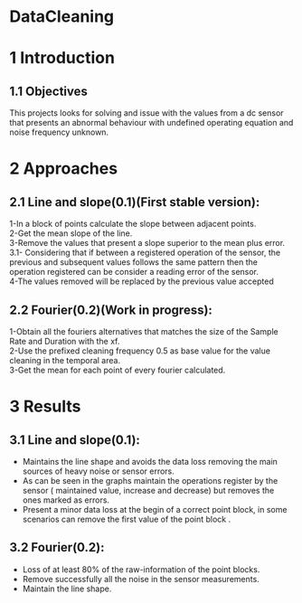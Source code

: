 # DataCleaning

# 1 Introduction  

## 1.1 Objectives  
This projects looks for solving and issue with the values from a dc sensor that presents an abnormal behaviour with undefined operating equation and noise frequency unknown.  

# 2 Approaches  
## 2.1 Line and slope(0.1)(First stable version):  
1-In a block of points calculate the slope between adjacent points.  
2-Get the mean slope of the line.  
3-Remove the values that present a slope superior to the mean plus error.  
3.1- Considering that if between a registered operation of the sensor, the previous and subsequent values follows the same pattern then the operation registered can be consider a reading error of the sensor.  
4-The values removed will be replaced by the previous value accepted  

## 2.2 Fourier(0.2)(Work in progress):  
1-Obtain all the fouriers alternatives that matches the size of the Sample Rate and Duration with the xf.  
2-Use the prefixed cleaning frequency 0.5 as base value for the value cleaning in the temporal area.  
3-Get the mean for each point of every fourier calculated.  

# 3 Results
## 3.1 Line and slope(0.1):  
- Maintains the line shape and avoids the data loss removing the main sources of heavy noise or sensor errors.  
- As can be seen in the graphs maintain the operations register by the sensor ( maintained value, increase and decrease) but removes the ones marked as errors.  
- Present a minor data loss at the begin of a correct point block, in some scenarios can remove the first value of the point block .  

## 3.2 Fourier(0.2):  
- Loss of at least 80% of the raw-information of the point blocks.  
- Remove successfully all the noise in the sensor measurements.  
- Maintain the line shape.  
